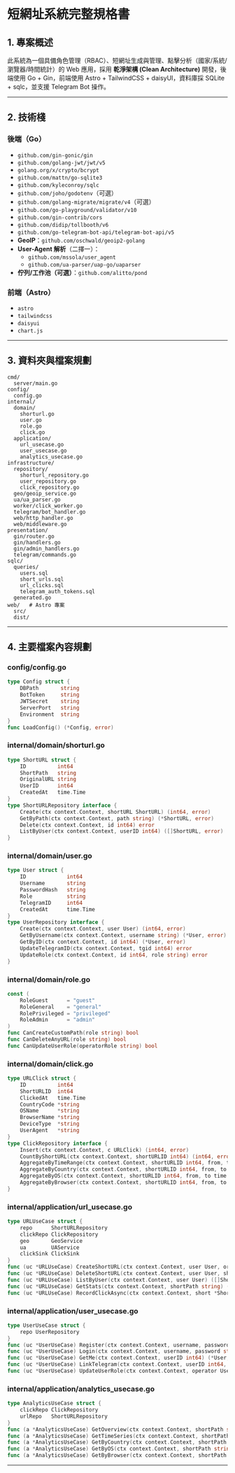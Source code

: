# 短網址系統完整規格書

## 1. 專案概述

此系統為一個具備角色管理（RBAC）、短網址生成與管理、點擊分析（國家/系統/瀏覽器/時間統計）的 Web 應用，採用 **乾淨架構 (Clean Architecture)** 開發，後端使用 Go + Gin，前端使用 Astro + TailwindCSS + daisyUI，資料庫採 SQLite + sqlc，並支援 Telegram Bot 操作。

---

## 2. 技術棧

### 後端（Go）

- `github.com/gin-gonic/gin`
- `github.com/golang-jwt/jwt/v5`
- `golang.org/x/crypto/bcrypt`
- `github.com/mattn/go-sqlite3`
- `github.com/kyleconroy/sqlc`
- `github.com/joho/godotenv`（可選）
- `github.com/golang-migrate/migrate/v4`（可選）
- `github.com/go-playground/validator/v10`
- `github.com/gin-contrib/cors`
- `github.com/didip/tollbooth/v6`
- `github.com/go-telegram-bot-api/telegram-bot-api/v5`
- **GeoIP**：`github.com/oschwald/geoip2-golang`
- **User-Agent 解析**（二擇一）：
    - `github.com/mssola/user_agent`
    - `github.com/ua-parser/uap-go/uaparser`
- **佇列/工作池（可選）**：`github.com/alitto/pond`

### 前端（Astro）

- `astro`
- `tailwindcss`
- `daisyui`
- `chart.js`

---

## 3. 資料夾與檔案規劃

```
cmd/
  server/main.go
config/
  config.go
internal/
  domain/
    shorturl.go
    user.go
    role.go
    click.go
  application/
    url_usecase.go
    user_usecase.go
    analytics_usecase.go
infrastructure/
  repository/
    shorturl_repository.go
    user_repository.go
    click_repository.go
  geo/geoip_service.go
  ua/ua_parser.go
  worker/click_worker.go
  telegram/bot_handler.go
  web/http_handler.go
  web/middleware.go
presentation/
  gin/router.go
  gin/handlers.go
  gin/admin_handlers.go
  telegram/commands.go
sqlc/
  queries/
    users.sql
    short_urls.sql
    url_clicks.sql
    telegram_auth_tokens.sql
  generated.go
web/   # Astro 專案
  src/
  dist/
```

---

## 4. 主要檔案內容規劃

### config/config.go

```go
type Config struct {
    DBPath       string
    BotToken     string
    JWTSecret    string
    ServerPort   string
    Environment  string
}
func LoadConfig() (*Config, error)
```

### internal/domain/shorturl.go

```go
type ShortURL struct {
    ID          int64
    ShortPath   string
    OriginalURL string
    UserID      int64
    CreatedAt   time.Time
}
type ShortURLRepository interface {
    Create(ctx context.Context, shortURL ShortURL) (int64, error)
    GetByPath(ctx context.Context, path string) (*ShortURL, error)
    Delete(ctx context.Context, id int64) error
    ListByUser(ctx context.Context, userID int64) ([]ShortURL, error)
}
```

### internal/domain/user.go

```go
type User struct {
    ID             int64
    Username       string
    PasswordHash   string
    Role           string
    TelegramID     int64
    CreatedAt      time.Time
}
type UserRepository interface {
    Create(ctx context.Context, user User) (int64, error)
    GetByUsername(ctx context.Context, username string) (*User, error)
    GetByID(ctx context.Context, id int64) (*User, error)
    UpdateTelegramID(ctx context.Context, tgid int64) error
    UpdateRole(ctx context.Context, id int64, role string) error
}
```

### internal/domain/role.go

```go
const (
    RoleGuest      = "guest"
    RoleGeneral    = "general"
    RolePrivileged = "privileged"
    RoleAdmin      = "admin"
)
func CanCreateCustomPath(role string) bool
func CanDeleteAnyURL(role string) bool
func CanUpdateUserRole(operatorRole string) bool
```

### internal/domain/click.go

```go
type URLClick struct {
    ID          int64
    ShortURLID  int64
    ClickedAt   time.Time
    CountryCode *string
    OSName      *string
    BrowserName *string
    DeviceType  *string
    UserAgent   *string
}
type ClickRepository interface {
    Insert(ctx context.Context, c URLClick) (int64, error)
    CountByShortURL(ctx context.Context, shortURLID int64) (int64, error)
    AggregateByTimeRange(ctx context.Context, shortURLID int64, from, to time.Time, bucket string) ([]TimeBucketCount, error)
    AggregateByCountry(ctx context.Context, shortURLID int64, from, to time.Time) ([]KeyCount, error)
    AggregateByOS(ctx context.Context, shortURLID int64, from, to time.Time) ([]KeyCount, error)
    AggregateByBrowser(ctx context.Context, shortURLID int64, from, to time.Time) ([]KeyCount, error)
}
```

### internal/application/url_usecase.go

```go
type URLUseCase struct {
    repo      ShortURLRepository
    clickRepo ClickRepository
    geo       GeoService
    ua        UAService
    clickSink ClickSink
}
func (uc *URLUseCase) CreateShortURL(ctx context.Context, user User, originalURL, customPath string) (*ShortURL, error)
func (uc *URLUseCase) DeleteShortURL(ctx context.Context, user User, shortPath string) error
func (uc *URLUseCase) ListByUser(ctx context.Context, user User) ([]ShortURL, error)
func (uc *URLUseCase) GetStats(ctx context.Context, shortPath string) (*URLStats, error)
func (uc *URLUseCase) RecordClickAsync(ctx context.Context, short *ShortURL, meta ClickMeta) error
```

### internal/application/user_usecase.go

```go
type UserUseCase struct {
    repo UserRepository
}
func (uc *UserUseCase) Register(ctx context.Context, username, password string) (*User, error)
func (uc *UserUseCase) Login(ctx context.Context, username, password string) (string, error)
func (uc *UserUseCase) GetMe(ctx context.Context, userID int64) (*User, error)
func (uc *UserUseCase) LinkTelegram(ctx context.Context, userID int64, chatID int64) error
func (uc *UserUseCase) UpdateUserRole(ctx context.Context, operator User, targetUserID int64, newRole string) error
```

### internal/application/analytics_usecase.go

```go
type AnalyticsUseCase struct {
    clickRepo ClickRepository
    urlRepo   ShortURLRepository
}
func (a *AnalyticsUseCase) GetOverview(ctx context.Context, shortPath string, from, to time.Time) (*URLStats, error)
func (a *AnalyticsUseCase) GetTimeSeries(ctx context.Context, shortPath string, from, to time.Time, bucket string) ([]TimeBucketCount, error)
func (a *AnalyticsUseCase) GetByCountry(ctx context.Context, shortPath string, from, to time.Time) ([]KeyCount, error)
func (a *AnalyticsUseCase) GetByOS(ctx context.Context, shortPath string, from, to time.Time) ([]KeyCount, error)
func (a *AnalyticsUseCase) GetByBrowser(ctx context.Context, shortPath string, from, to time.Time) ([]KeyCount, error)
```

---
